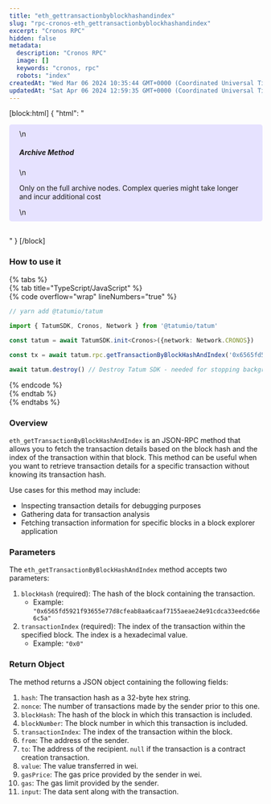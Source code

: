 ```yaml
---
title: "eth_gettransactionbyblockhashandindex"
slug: "rpc-cronos-eth_gettransactionbyblockhashandindex"
excerpt: "Cronos RPC"
hidden: false
metadata: 
  description: "Cronos RPC"
  image: []
  keywords: "cronos, rpc"
  robots: "index"
createdAt: "Wed Mar 06 2024 10:35:44 GMT+0000 (Coordinated Universal Time)"
updatedAt: "Sat Apr 06 2024 12:59:35 GMT+0000 (Coordinated Universal Time)"
---
```

[block:html]
{
  "html": "<div style="padding: 10px 20px; border-radius: 5px; background-color: #e6e2ff; margin: 0 0 30px 0;">\n  <h5>Archive Method</h5>\n  <p>Only on the full archive nodes. Complex queries might take longer and incur additional cost</p>\n</div>"
}
[/block]


### How to use it

{% tabs %}  
{% tab title="TypeScript/JavaScript" %}  
{% code overflow="wrap" lineNumbers="true" %}

```typescript
// yarn add @tatumio/tatum

import { TatumSDK, Cronos, Network } from '@tatumio/tatum'
  
const tatum = await TatumSDK.init<Cronos>({network: Network.CRONOS})

const tx = await tatum.rpc.getTransactionByBlockHashAndIndex('0x6565fd5921f93655e77d8cfeab8aa6caaf7155aeae24e91cdca33eedc66e6c5a', 0)

await tatum.destroy() // Destroy Tatum SDK - needed for stopping background jobs
```

{% endcode %}  
{% endtab %}  
{% endtabs %}

### Overview

`eth_getTransactionByBlockHashAndIndex` is an JSON-RPC method that allows you to fetch the transaction details based on the block hash and the index of the transaction within that block. This method can be useful when you want to retrieve transaction details for a specific transaction without knowing its transaction hash.

Use cases for this method may include:

- Inspecting transaction details for debugging purposes
- Gathering data for transaction analysis
- Fetching transaction information for specific blocks in a block explorer application

### Parameters

The `eth_getTransactionByBlockHashAndIndex` method accepts two parameters:

1. `blockHash` (required): The hash of the block containing the transaction.
   - Example: `"0x6565fd5921f93655e77d8cfeab8aa6caaf7155aeae24e91cdca33eedc66e6c5a"`
2. `transactionIndex` (required): The index of the transaction within the specified block. The index is a hexadecimal value.
   - Example: `"0x0"`

### Return Object

The method returns a JSON object containing the following fields:

1. `hash`: The transaction hash as a 32-byte hex string.
2. `nonce`: The number of transactions made by the sender prior to this one.
3. `blockHash`: The hash of the block in which this transaction is included.
4. `blockNumber`: The block number in which this transaction is included.
5. `transactionIndex`: The index of the transaction within the block.
6. `from`: The address of the sender.
7. `to`: The address of the recipient. `null` if the transaction is a contract creation transaction.
8. `value`: The value transferred in wei.
9. `gasPrice`: The gas price provided by the sender in wei.
10. `gas`: The gas limit provided by the sender.
11. `input`: The data sent along with the transaction.
